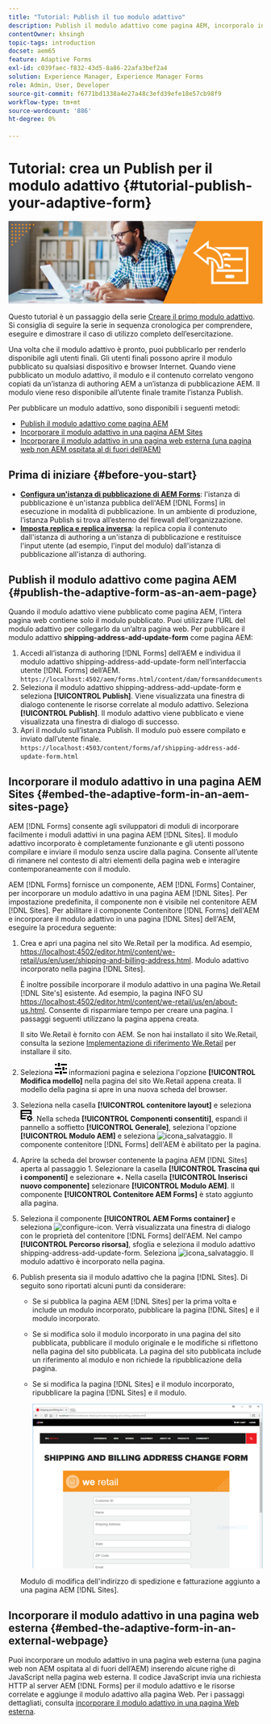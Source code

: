 ```yaml
---
title: "Tutorial: Publish il tuo modulo adattivo"
description: Publish il modulo adattivo come pagina AEM, incorporalo in una pagina AEM Sites o incorporalo in una pagina web esterna
contentOwner: khsingh
topic-tags: introduction
docset: aem65
feature: Adaptive Forms
exl-id: c039faec-f832-43d5-8a86-22afa3bef2a4
solution: Experience Manager, Experience Manager Forms
role: Admin, User, Developer
source-git-commit: f6771bd1338a4e27a48c3efd39efe18e57cb98f9
workflow-type: tm+mt
source-wordcount: '886'
ht-degree: 0%

---
```


# Tutorial: crea un Publish per il modulo adattivo {#tutorial-publish-your-adaptive-form}

![Immagine protagonista](do-not-localize/13-publish-your-adaptive-form-small.png)

Questo tutorial è un passaggio della serie [Creare il primo modulo adattivo](https://helpx.adobe.com/it/experience-manager/6-3/forms/using/create-your-first-adaptive-form.html). Si consiglia di seguire la serie in sequenza cronologica per comprendere, eseguire e dimostrare il caso di utilizzo completo dell’esercitazione.

Una volta che il modulo adattivo è pronto, puoi pubblicarlo per renderlo disponibile agli utenti finali. Gli utenti finali possono aprire il modulo pubblicato su qualsiasi dispositivo e browser Internet. Quando viene pubblicato un modulo adattivo, il modulo e il contenuto correlato vengono copiati da un’istanza di authoring AEM a un’istanza di pubblicazione AEM. Il modulo viene reso disponibile all’utente finale tramite l’istanza Publish.

Per pubblicare un modulo adattivo, sono disponibili i seguenti metodi:

* [Publish il modulo adattivo come pagina AEM](../../forms/using/publish-your-adaptive-form.md#publish-the-adaptive-form-as-an-aem-page)
* [Incorporare il modulo adattivo in una pagina AEM Sites](#embed-the-adaptive-form-in-an-aem-sites-page)
* [Incorporare il modulo adattivo in una pagina web esterna (una pagina web non AEM ospitata al di fuori dell’AEM)](../../forms/using/publish-your-adaptive-form.md)

## Prima di iniziare {#before-you-start}

* **[Configura un&#39;istanza di pubblicazione di AEM Forms](https://helpx.adobe.com/it/experience-manager/6-3/forms/using/installing-configuring-aem-forms-osgi.html)**: l&#39;istanza di pubblicazione è un&#39;istanza pubblica dell&#39;AEM [!DNL Forms] in esecuzione in modalità di pubblicazione. In un ambiente di produzione, l’istanza Publish si trova all’esterno del firewall dell’organizzazione.
* **[Imposta replica e replica inversa](https://helpx.adobe.com/experience-manager/6-3/help/sites-deploying/replication.html)**: la replica copia il contenuto dall&#39;istanza di authoring a un&#39;istanza di pubblicazione e restituisce l&#39;input utente (ad esempio, l&#39;input del modulo) dall&#39;istanza di pubblicazione all&#39;istanza di authoring.

## Publish il modulo adattivo come pagina AEM {#publish-the-adaptive-form-as-an-aem-page}

Quando il modulo adattivo viene pubblicato come pagina AEM, l’intera pagina web contiene solo il modulo pubblicato. Puoi utilizzare l’URL del modulo adattivo per collegarlo da un’altra pagina web. Per pubblicare il modulo adattivo **shipping-address-add-update-form** come pagina AEM:

1. Accedi all’istanza di authoring [!DNL Forms] dell’AEM e individua il modulo adattivo shipping-address-add-update-form nell’interfaccia utente [!DNL Forms] dell’AEM.
   `https://localhost:4502/aem/forms.html/content/dam/formsanddocuments`
1. Seleziona il modulo adattivo shipping-address-add-update-form e seleziona **[!UICONTROL Publish]**. Viene visualizzata una finestra di dialogo contenente le risorse correlate al modulo adattivo. Seleziona **[!UICONTROL Publish]**. Il modulo adattivo viene pubblicato e viene visualizzata una finestra di dialogo di successo.
1. Apri il modulo sull’istanza Publish. Il modulo può essere compilato e inviato dall’utente finale.
   `https://localhost:4503/content/forms/af/shipping-address-add-update-form.html`

## Incorporare il modulo adattivo in una pagina AEM Sites {#embed-the-adaptive-form-in-an-aem-sites-page}

AEM [!DNL Forms] consente agli sviluppatori di moduli di incorporare facilmente i moduli adattivi in una pagina AEM [!DNL Sites]. Il modulo adattivo incorporato è completamente funzionante e gli utenti possono compilare e inviare il modulo senza uscire dalla pagina. Consente all’utente di rimanere nel contesto di altri elementi della pagina web e interagire contemporaneamente con il modulo.

AEM [!DNL Forms] fornisce un componente, AEM [!DNL Forms] Container, per incorporare un modulo adattivo in una pagina AEM [!DNL Sites]. Per impostazione predefinita, il componente non è visibile nel contenitore AEM [!DNL Sites]. Per abilitare il componente Contenitore [!DNL Forms] dell&#39;AEM e incorporare il modulo adattivo in una pagina [!DNL Sites] dell&#39;AEM, eseguire la procedura seguente:

1. Crea e apri una pagina nel sito We.Retail per la modifica. Ad esempio, [https://localhost:4502/editor.html/content/we-retail/us/en/user/shipping-and-billing-address.html](https://localhost:4502/editor.html/content/we-retail/us/en/user/shipping-and-billing-address.html). Modulo adattivo incorporato nella pagina [!DNL Sites].

   È inoltre possibile incorporare il modulo adattivo in una pagina We.Retail [!DNL Site's] esistente. Ad esempio, la pagina INFO SU [https://localhost:4502/editor.html/content/we-retail/us/en/about-us.html](https://localhost:4502/editor.html/content/we-retail/us/en/about-us.html). Consente di risparmiare tempo per creare una pagina. I passaggi seguenti utilizzano la pagina appena creata.

   Il sito We.Retail è fornito con AEM. Se non hai installato il sito We.Retail, consulta la sezione [Implementazione di riferimento We.Retail](https://helpx.adobe.com/experience-manager/6-3/help/sites-developing/we-retail.html) per installare il sito.

1. Seleziona ![proprietà](assets/properties.png) informazioni pagina e seleziona l&#39;opzione **[!UICONTROL Modifica modello]** nella pagina del sito We.Retail appena creata. Il modello della pagina si apre in una nuova scheda del browser.
1. Seleziona nella casella **[!UICONTROL contenitore layout]** e seleziona ![gestione feed](assets/feedmanagement.png). Nella scheda **[!UICONTROL Componenti consentiti]**, espandi il pannello a soffietto **[!UICONTROL Generale]**, seleziona l&#39;opzione **[!UICONTROL Modulo AEM]** e seleziona ![icona_salvataggio](assets/save_icon.svg). Il componente contenitore [!DNL Forms] dell&#39;AEM è abilitato per la pagina.

1. Aprire la scheda del browser contenente la pagina AEM [!DNL Sites] aperta al passaggio 1. Selezionare la casella **[!UICONTROL Trascina qui i componenti]** e selezionare **+.** Nella casella **[!UICONTROL Inserisci nuovo componente]** selezionare **[!UICONTROL Modulo AEM]**. Il componente **[!UICONTROL Contenitore AEM Forms]** è stato aggiunto alla pagina.
1. Seleziona il componente **[!UICONTROL AEM Forms container]** e seleziona ![configure-icon](assets/configure-icon.svg). Verrà visualizzata una finestra di dialogo con le proprietà del contenitore [!DNL Forms] dell&#39;AEM. Nel campo **[!UICONTROL Percorso risorsa]**, sfoglia e seleziona il modulo adattivo shipping-address-add-update-form. Seleziona ![icona_salvataggio](assets/save_icon.svg). Il modulo adattivo è incorporato nella pagina.
1. Publish presenta sia il modulo adattivo che la pagina [!DNL Sites]. Di seguito sono riportati alcuni punti da considerare:

   * Se si pubblica la pagina AEM [!DNL Sites] per la prima volta e include un modulo incorporato, pubblicare la pagina [!DNL Sites] e il modulo incorporato.
   * Se si modifica solo il modulo incorporato in una pagina del sito pubblicata, pubblicare il modulo originale e le modifiche si riflettono nella pagina del sito pubblicata. La pagina del sito pubblicata include un riferimento al modulo e non richiede la ripubblicazione della pagina.
   * Se si modifica la pagina [!DNL Sites] e il modulo incorporato, ripubblicare la pagina [!DNL Sites] e il modulo.

     ![incorporare in aem-sites](assets/embed-in-aem-sites.png)

   Modulo di modifica dell&#39;indirizzo di spedizione e fatturazione aggiunto a una pagina AEM [!DNL Sites].

## Incorporare il modulo adattivo in una pagina web esterna {#embed-the-adaptive-form-in-an-external-webpage}

Puoi incorporare un modulo adattivo in una pagina web esterna (una pagina web non AEM ospitata al di fuori dell’AEM) inserendo alcune righe di JavaScript nella pagina web esterna. Il codice JavaScript invia una richiesta HTTP al server AEM [!DNL Forms] per il modulo adattivo e le risorse correlate e aggiunge il modulo adattivo alla pagina Web. Per i passaggi dettagliati, consulta [incorporare il modulo adattivo in una pagina Web esterna](/help/forms/using/embed-adaptive-form-external-web-page.md).
